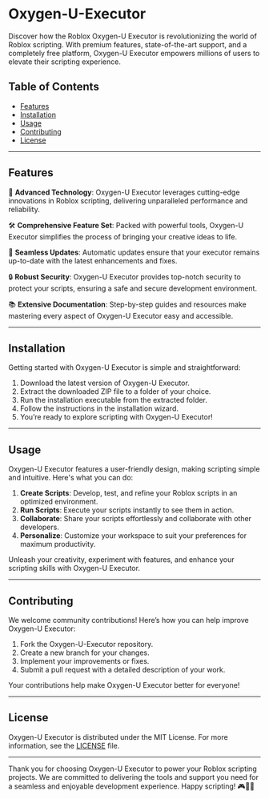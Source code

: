 # Oxygen-U-Executor

Discover how the Roblox Oxygen-U Executor is revolutionizing the world of Roblox scripting. With premium features, state-of-the-art support, and a completely free platform, Oxygen-U Executor empowers millions of users to elevate their scripting experience.

## Table of Contents

- [Features](#features)
- [Installation](#installation)
- [Usage](#usage)
- [Contributing](#contributing)
- [License](#license)

---

## Features

🚀 **Advanced Technology**: Oxygen-U Executor leverages cutting-edge innovations in Roblox scripting, delivering unparalleled performance and reliability.

🛠 **Comprehensive Feature Set**: Packed with powerful tools, Oxygen-U Executor simplifies the process of bringing your creative ideas to life.

🔄 **Seamless Updates**: Automatic updates ensure that your executor remains up-to-date with the latest enhancements and fixes.

🔒 **Robust Security**: Oxygen-U Executor provides top-notch security to protect your scripts, ensuring a safe and secure development environment.

📚 **Extensive Documentation**: Step-by-step guides and resources make mastering every aspect of Oxygen-U Executor easy and accessible.

---

## Installation

Getting started with Oxygen-U Executor is simple and straightforward:

1. Download the latest version of Oxygen-U Executor.
2. Extract the downloaded ZIP file to a folder of your choice.
3. Run the installation executable from the extracted folder.
4. Follow the instructions in the installation wizard.
5. You’re ready to explore scripting with Oxygen-U Executor!

---

## Usage

Oxygen-U Executor features a user-friendly design, making scripting simple and intuitive. Here's what you can do:

1. **Create Scripts**: Develop, test, and refine your Roblox scripts in an optimized environment.
2. **Run Scripts**: Execute your scripts instantly to see them in action.
3. **Collaborate**: Share your scripts effortlessly and collaborate with other developers.
4. **Personalize**: Customize your workspace to suit your preferences for maximum productivity.

Unleash your creativity, experiment with features, and enhance your scripting skills with Oxygen-U Executor.

---

## Contributing

We welcome community contributions! Here’s how you can help improve Oxygen-U Executor:

1. Fork the Oxygen-U-Executor repository.
2. Create a new branch for your changes.
3. Implement your improvements or fixes.
4. Submit a pull request with a detailed description of your work.

Your contributions help make Oxygen-U Executor better for everyone!

---

## License

Oxygen-U Executor is distributed under the MIT License. For more information, see the [LICENSE](LICENSE) file.

---

Thank you for choosing Oxygen-U Executor to power your Roblox scripting projects. We are committed to delivering the tools and support you need for a seamless and enjoyable development experience. Happy scripting! 🎮🚀👾
    